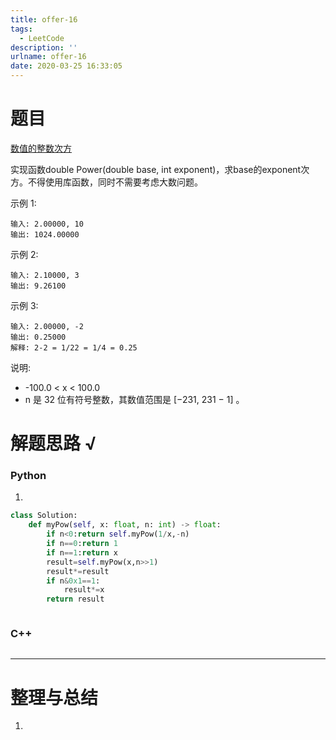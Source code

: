 ```yaml
---
title: offer-16
tags:
  - LeetCode
description: ''
urlname: offer-16
date: 2020-03-25 16:33:05
---
```


# 题目

[数值的整数次方](https://leetcode-cn.com/problems/shu-zhi-de-zheng-shu-ci-fang-lcof/)

实现函数double Power(double base, int exponent)，求base的exponent次方。不得使用库函数，同时不需要考虑大数问题。

示例 1:

```
输入: 2.00000, 10
输出: 1024.00000
```


示例 2:

```
输入: 2.10000, 3
输出: 9.26100
```


示例 3:

```
输入: 2.00000, -2
输出: 0.25000
解释: 2-2 = 1/22 = 1/4 = 0.25
```


说明:

- -100.0 < x < 100.0
- n 是 32 位有符号整数，其数值范围是 [−231, 231 − 1] 。



# 解题思路 √

### Python

1. 

```python
class Solution:
    def myPow(self, x: float, n: int) -> float:
        if n<0:return self.myPow(1/x,-n)
        if n==0:return 1
        if n==1:return x
        result=self.myPow(x,n>>1)
        result*=result
        if n&0x1==1:
            result*=x
        return result
```


```python

```



### C++

```cpp

```

---



# 整理与总结

1. 

